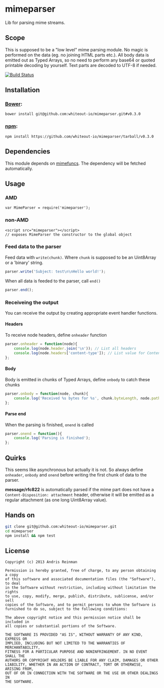 # mimeparser

Lib for parsing mime streams.

## Scope

This is supposed to be a "low level" mime parsing module. No magic is performed on the data (eg. no joining HTML parts etc.). All body data is emitted out as Typed Arrays, so no need to perform any base64 or quoted printable decoding by yourself. Text parts are decoded to UTF-8 if needed.

[![Build Status](https://travis-ci.org/whiteout-io/mimeparser.png?branch=master)](https://travis-ci.org/whiteout-io/mimeparser)

## Installation

### [Bower](http://bower.io/):

    bower install git@github.com:whiteout-io/mimeparser.git#v0.3.0

### [npm](https://www.npmjs.org/):

    npm install https://github.com/whiteout-io/mimeparser/tarball/v0.3.0

## Dependencies

This module depends on [mimefuncs](https://github.com/whiteout-io/mimefuncs). The dependency will be fetched automatically.

## Usage

### AMD

    var MimeParser = require('mimeparser');

### non-AMD

    <script src="mimeparser"></script>
    // exposes MimeParser the constructor to the global object

### Feed data to the parser

Feed data with `write(chunk)`. Where `chunk` is supposed to be an Uint8Array or a 'binary' string.

```javascript
parser.write('Subject: test\n\nHello world!');
```

When all data is feeded to the parser, call `end()`

```javascript
parser.end();
```

### Receiveing the output

You can receive the output by creating appropriate event handler functions.

#### Headers

To receive node headers, define `onheader` function

```javascript
parser.onheader = function(node){
    console.log(node.header.join('\n')); // List all headers
    console.log(node.headers['content-type']); // List value for Content-Type
};
```

#### Body

Body is emitted in chunks of Typed Arrays, define `onbody` to catch these chunks

```javascript
parser.onbody = function(node, chunk){
    console.log('Received %s bytes for %s', chunk.byteLength, node.path.join("."));
};
```

#### Parse end

When the parsing is finished, `onend` is called

```javascript
parser.onend = function(){
    console.log('Parsing is finished');
};
```

## Quirks

This seems like asynchronous but actually it is not. So always define `onheader`, `onbody` and `onend` before writing the first chunk of data to the parser.

**message/rfc822** is automatically parsed if the mime part does not have a `Content-Disposition: attachment` header, otherwise it will be emitted as a regular attachment (as one long Uint8Array value).

## Hands on

```bash
git clone git@github.com:whiteout-io/mimeparser.git
cd mimeparser
npm install && npm test
```

## License

    Copyright (c) 2013 Andris Reinman

    Permission is hereby granted, free of charge, to any person obtaining a copy
    of this software and associated documentation files (the "Software"), to deal
    in the Software without restriction, including without limitation the rights
    to use, copy, modify, merge, publish, distribute, sublicense, and/or sell
    copies of the Software, and to permit persons to whom the Software is
    furnished to do so, subject to the following conditions:

    The above copyright notice and this permission notice shall be included in
    all copies or substantial portions of the Software.

    THE SOFTWARE IS PROVIDED "AS IS", WITHOUT WARRANTY OF ANY KIND, EXPRESS OR
    IMPLIED, INCLUDING BUT NOT LIMITED TO THE WARRANTIES OF MERCHANTABILITY,
    FITNESS FOR A PARTICULAR PURPOSE AND NONINFRINGEMENT. IN NO EVENT SHALL THE
    AUTHORS OR COPYRIGHT HOLDERS BE LIABLE FOR ANY CLAIM, DAMAGES OR OTHER
    LIABILITY, WHETHER IN AN ACTION OF CONTRACT, TORT OR OTHERWISE, ARISING FROM,
    OUT OF OR IN CONNECTION WITH THE SOFTWARE OR THE USE OR OTHER DEALINGS IN
    THE SOFTWARE.
